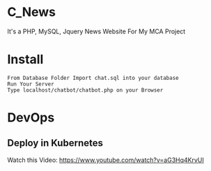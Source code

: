 # C_News
It's a PHP, MySQL, Jquery News Website For My MCA Project


# Install
```
From Database Folder Import chat.sql into your database
Run Your Server
Type localhost/chatbot/chatbot.php on your Browser
```

# DevOps
## Deploy in Kubernetes
Watch this Video: https://www.youtube.com/watch?v=aG3Hq4KrvUI





